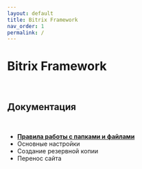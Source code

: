 ```yaml
---
layout: default
title: Bitrix Framework
nav_order: 1
permalink: /
---
```


# Bitrix Framework
<br>

## Документация
<br>

- [**Правила работы с папками и файлами**](#правила-работы-с-папками-и-файлами)
- Основные настройки
- Создание резервной копии
- Перенос сайта

<br>
